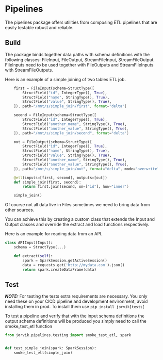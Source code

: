 # Pipelines
The pipelines package offers utilities from composing ETL pipelines that are easily testable robust and reliable. 

## Build
The package binds together data paths with schema definitions with the following classes:
FileInput, FileOutput, StreamFileInput, StreamFileOutput. FileInputs need to be used together with FileOutputs and StreamFileInputs with StreamFileOutputs. 

Here is an example of a simple joining of two tables ETL job.
```python
    first = FileInput(schema=StructType([
        StructField("id", IntegerType(), True),
        StructField("name", StringType(), True),
        StructField("value", StringType(), True),
    ]), path="/mnt/s/simple_join/first", format="delta")

    second = FileInput(schema=StructType([
        StructField("id", IntegerType(), True),
        StructField("another_name", StringType(), True),
        StructField("another_value", StringType(), True),
    ]), path="/mnt/s/simple_join/second", format="delta")

    out = FileOutput(schema=StructType([
        StructField("id", IntegerType(), True),
        StructField("name", StringType(), True),
        StructField("value", StringType(), True),
        StructField("another_name", StringType(), True),
        StructField("another_value", StringType(), True),
    ]), path="/mnt/s/simple_join/out", format="delta", mode="overwrite")

    @etl(inputs=[first, second], outputs=[out])
    def simple_join(first, second):
        return first.join(second, on=["id"], how="inner")

    simple_join()
```


Of course not all data live in Files sometimes we need to bring data from other sources.

You can achieve this by creating a custom class that extends the Input and Output classes and override the extract and load functions respectively.

Here is an example for reading data from an API.

```python
class APIInput(Input):
    schema = StructType(...)

    def extract(self):
        spark = SparkSession.getActiveSession()
        data = requests.get('http://mydata.com').json()
        return spark.createDataFrame(data)
```

## Test
**_NOTE:_** For testing the tests extra requirements are necessary. You only need these on your CICD pipeline and development environment, avoid installing them in prod. To install them use `pip install jorvik[tests]`

To test a pipeline and verify that with the input schema definitions the output schema definitions will be produced you simply need to call the smoke_test_etl function

```python
from jorvik.pipelines.testing import smoke_test_etl, spark


def test_simple_join(spark: SparkSession):
    smoke_test_etl(simple_join)

```
